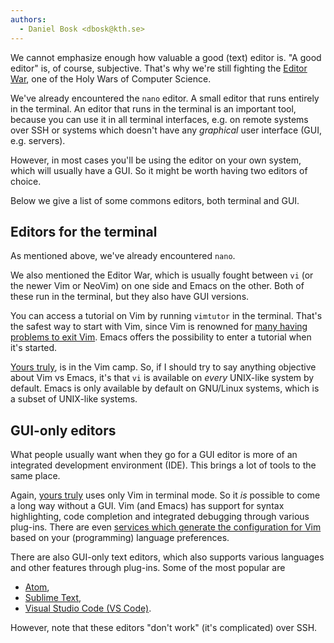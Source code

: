 ```yaml
---
authors:
  - Daniel Bosk <dbosk@kth.se>
---
```


We cannot emphasize enough how valuable a good (text) editor is. "A good 
editor" is, of course, subjective. That's why we're still fighting the [Editor 
War][editor-war], one of the Holy Wars of Computer Science.

[editor-war]: https://en.wikipedia.org/wiki/Editor_war

We've already encountered the `nano` editor. A small editor that runs entirely 
in the terminal. An editor that runs in the terminal is an important tool, 
because you can use it in all terminal interfaces, e.g. on remote systems over 
SSH or systems which doesn't have any *graphical* user interface (GUI, e.g. 
servers).

However, in most cases you'll be using the editor on your own system, which 
will usually have a GUI. So it might be worth having two editors of choice.

Below we give a list of some commons editors, both terminal and GUI.


## Editors for the terminal

As mentioned above, we've already encountered `nano`.

We also mentioned the Editor War, which is usually fought between `vi` (or the 
newer Vim or NeoVim) on one side and Emacs on the other. Both of these run in 
the terminal, but they also have GUI versions.

You can access a tutorial on Vim by running `vimtutor` in the terminal. That's 
the safest way to start with Vim, since Vim is renowned for [many having 
problems to exit Vim][sx-exit-vim]. Emacs offers the possibility to enter a 
tutorial when it's started.

[sx-exit-vim]: https://stackoverflow.blog/2017/05/23/stack-overflow-helping-one-million-developers-exit-vim/

[Yours truly][dbosk], is in the Vim camp. So, if I should try to say anything 
objective about Vim vs Emacs, it's that `vi` is available on *every* UNIX-like 
system by default. Emacs is only available by default on GNU/Linux systems, 
which is a subset of UNIX-like systems.

[dbosk]: https://daniel.bosk.se


## GUI-only editors

What people usually want when they go for a GUI editor is more of an integrated 
development environment (IDE). This brings a lot of tools to the same place.

Again, [yours truly][dbosk] uses only Vim in terminal mode. So it *is* possible 
to come a long way without a GUI. Vim (and Emacs) has support for syntax 
highlighting, code completion and integrated debugging through various 
plug-ins. There are even [services which generate the configuration for 
Vim][vim-bootstrap] based on your (programming) language preferences.

[vim-bootstrap]: https://vim-bootstrap.com/

There are also GUI-only text editors, which also supports various languages and 
other features through plug-ins. Some of the most popular are

 - [Atom](https://atom.io/),
 - [Sublime Text](https://www.sublimetext.com/),
 - [Visual Studio Code (VS Code)](https://code.visualstudio.com/).

However, note that these editors "don't work" (it's complicated) over SSH.

